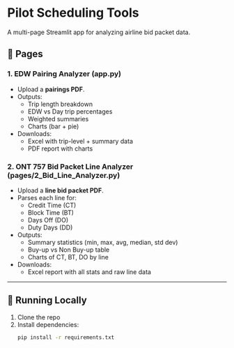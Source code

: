 # Pilot Scheduling Tools

A multi-page Streamlit app for analyzing airline bid packet data.

## 📂 Pages

### 1. EDW Pairing Analyzer (app.py)
- Upload a **pairings PDF**.
- Outputs:
  - Trip length breakdown
  - EDW vs Day trip percentages
  - Weighted summaries
  - Charts (bar + pie)
- Downloads:
  - Excel with trip-level + summary data
  - PDF report with charts

### 2. ONT 757 Bid Packet Line Analyzer (pages/2_Bid_Line_Analyzer.py)
- Upload a **line bid packet PDF**.
- Parses each line for:
  - Credit Time (CT)
  - Block Time (BT)
  - Days Off (DO)
  - Duty Days (DD)
- Outputs:
  - Summary statistics (min, max, avg, median, std dev)
  - Buy-up vs Non Buy-up table
  - Charts of CT, BT, DO by line
- Downloads:
  - Excel report with all stats and raw line data

---

## 🚀 Running Locally
1. Clone the repo
2. Install dependencies:
   ```bash
   pip install -r requirements.txt
